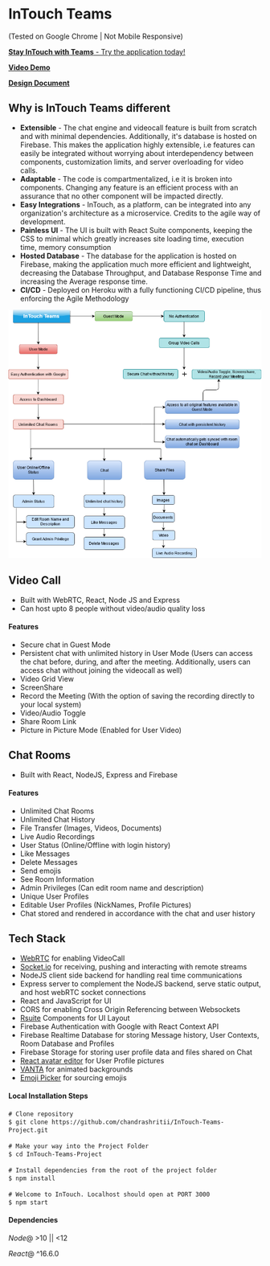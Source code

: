 
# InTouch Teams
(Tested on Google Chrome | Not Mobile Responsive)

[**Stay InTouch with Teams** - Try the application today!](https://intouch-videocall.herokuapp.com/)

[**Video Demo**](https://youtu.be/oWEpEadlcWU)

[**Design Document**](https://github.com/chandrashritii/InTouch-Teams-Project/wiki)

## Why is InTouch Teams different

- **Extensible** - The chat engine and videocall feature is built from scratch and with minimal dependencies. Additionally, it's database is hosted on Firebase. This makes the application highly extensible, i.e features can easily be integrated without worrying about interdependency between components, customization limits, and server overloading for video calls.
- **Adaptable** - The code is compartmentalized, i.e it is broken into components. Changing any feature is an efficient process with an assurance that no other component will be impacted directly.
- **Easy Integrations** - InTouch, as a platform, can be integrated into any organization's architecture as a microservice. Credits to the agile way of development.
- **Painless UI** - The UI is built with React Suite components, keeping the CSS to minimal which greatly increases site loading time, execution time, memory consumption
- **Hosted Database** - The database for the application is hosted on Firebase, making the application much more efficient and lightweight, decreasing the Database Throughput, and Database Response Time and increasing the Average response time.
- **CI/CD** - Deployed on Heroku with a fully functioning CI/CD pipeline, thus enforcing the Agile Methodology

![User Flow](./assets/userflow-intouch.png)

## Video Call 
- Built with WebRTC, React, Node JS and Express
- Can host upto 8 people without video/audio quality loss

#### Features

- Secure chat in Guest Mode
- Persistent chat with unlimited history in User Mode (Users can access the chat before, during, and after the meeting. Additionally, users can access chat without joining the videocall as well)
- Video Grid View
- ScreenShare
- Record the Meeting (With the option of saving the recording directly to your local system)
- Video/Audio Toggle
- Share Room Link
- Picture in Picture Mode (Enabled for User Video)

## Chat Rooms
- Built with React, NodeJS, Express and Firebase

#### Features
- Unlimited Chat Rooms
- Unlimited Chat History
- File Transfer (Images, Videos, Documents) 
- Live Audio Recordings
- User Status (Online/Offline with login history)
- Like Messages
- Delete Messages
- Send emojis
- See Room Information
- Admin Privileges (Can edit room name and description)
- Unique User Profiles
- Editable User Profiles (NickNames, Profile Pictures)
- Chat stored and rendered in accordance with the chat and user history

## Tech Stack

- [WebRTC](https://webrtc.org/) for enabling VideoCall
- [Socket.io](https://socket.io/) for receiving, pushing and interacting with remote streams
- NodeJS client side backend for handling real time communications
- Express server to complement the NodeJS backend, serve static output, and host webRTC socket connections
- React and JavaScript for UI
- CORS for enabling Cross Origin Referencing between Websockets
- [Rsuite](https://rsuitejs.com/) Components for UI Layout
- Firebase Authentication with Google with React Context API
- Firebase Realtime Database for storing Message history, User Contexts, Room Database and Profiles
- Firebase Storage for storing user profile data and files shared on Chat 
- [React avatar editor](https://www.npmjs.com/package/react-avatar-editor) for User Profile pictures
- [VANTA](https://github.com/tengbao/vanta) for animated backgrounds
- [Emoji Picker](https://www.npmjs.com/package/emoji-picker-element) for sourcing emojis

#### Local Installation Steps

```
# Clone repository
$ git clone https://github.com/chandrashritii/InTouch-Teams-Project.git

# Make your way into the Project Folder
$ cd InTouch-Teams-Project

# Install dependencies from the root of the project folder
$ npm install

# Welcome to InTouch. Localhost should open at PORT 3000
$ npm start
```

#### Dependencies

*Node*@ >10 || <12

*React*@ ^16.6.0
